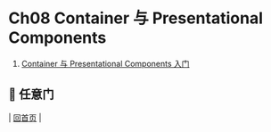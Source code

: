 # Ch08 Container 与 Presentational Components

1. [Container 与 Presentational Components 入门](container-presentational-component-.md)

## :door: 任意门
| [回首页](../summary.html) |